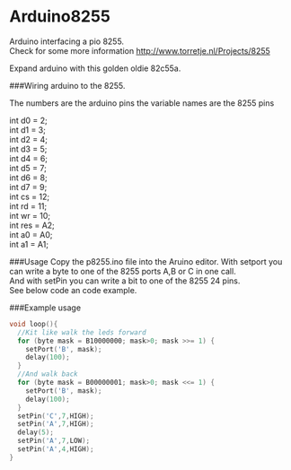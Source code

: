 Arduino8255
===========

Arduino interfacing a pio 8255.
<br/>Check for some more information http://www.torretje.nl/Projects/8255

Expand arduino with this golden oldie 82c55a.

###Wiring arduino to the 8255.

The numbers are the arduino pins the variable names are the 8255 pins

int d0 = 2;<br/>
int d1 = 3;<br/>
int d2 = 4;<br/>
int d3 = 5;<br/>
int d4 = 6;<br/>
int d5 = 7;<br/>
int d6 = 8;<br/>
int d7 = 9;<br/>
int cs = 12;<br/>
int rd = 11;<br/>
int wr = 10;<br/>
int res = A2;<br/>
int a0 = A0;<br/>
int a1 = A1;<br/>

###Usage
Copy the p8255.ino file into the Aruino editor.
With setport you can write a byte to one of the 8255 ports A,B or C in one call.<br/>
And with setPin you can write a bit to one of the 8255 24 pins.<br/>
See below code an code example.

###Example usage
```C
void loop(){
  //Kit like walk the leds forward
  for (byte mask = B10000000; mask>0; mask >>= 1) {
    setPort('B', mask);
    delay(100);
  }
  //And walk back
  for (byte mask = B00000001; mask>0; mask <<= 1) {
    setPort('B', mask);
    delay(100);
  }
  setPin('C',7,HIGH);
  setPin('A',7,HIGH);
  delay(5);
  setPin('A',7,LOW);
  setPin('A',4,HIGH);
}
```
